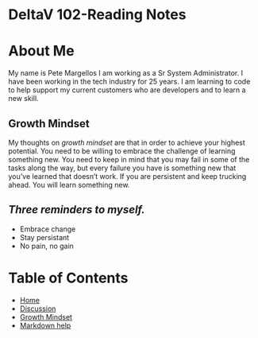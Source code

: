 # **DeltaV 102-Reading Notes**

# About Me

My name is Pete Margellos I am working as a Sr System Administrator. I have been working in the tech industry for 25 years. I am learning to code to help support my current customers who are developers and to learn a new skill.


## **Growth Mindset**

My thoughts on _growth mindset_ are that in order to achieve your highest potential. You need to be  willing to embrace the challenge of learning something new. You need to keep in mind that you may fail in some of the tasks along the way, but every failure you have is something new that you’ve  learned that doesn’t work. If you are persistent and keep trucking ahead. You will learn something new.

## **_Three reminders to myself._**

- Embrace change
- Stay persistant
- No pain, no gain


# Table of Contents

- [Home](https://pmargellos.github.io/reading-notes/)
- [Discussion](discussion_01.md)
- [Growth Mindset](Growth-Mindset-Reading.md)
- [Markdown help](https://docs.github.com/en/free-pro-team@latest/github/writing-on-github/basic-writing-and-formatting-syntax)
